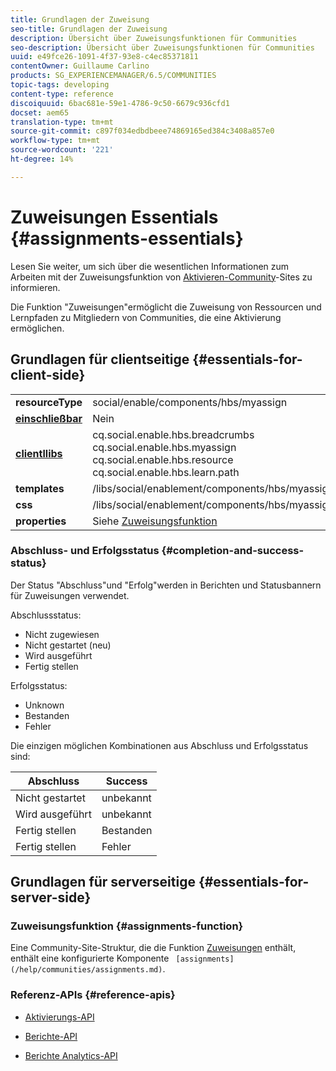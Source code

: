```yaml
---
title: Grundlagen der Zuweisung
seo-title: Grundlagen der Zuweisung
description: Übersicht über Zuweisungsfunktionen für Communities
seo-description: Übersicht über Zuweisungsfunktionen für Communities
uuid: e49fce26-1091-4f37-93e8-c4ec85371811
contentOwner: Guillaume Carlino
products: SG_EXPERIENCEMANAGER/6.5/COMMUNITIES
topic-tags: developing
content-type: reference
discoiquuid: 6bac681e-59e1-4786-9c50-6679c936cfd1
docset: aem65
translation-type: tm+mt
source-git-commit: c897f034edbdbeee74869165ed384c3408a857e0
workflow-type: tm+mt
source-wordcount: '221'
ht-degree: 14%

---
```



# Zuweisungen Essentials {#assignments-essentials}

Lesen Sie weiter, um sich über die wesentlichen Informationen zum Arbeiten mit der Zuweisungsfunktion von [Aktivieren-Community](/help/communities/overview.md#enablement-community)-Sites zu informieren.

Die Funktion &quot;Zuweisungen&quot;ermöglicht die Zuweisung von Ressourcen und Lernpfaden zu Mitgliedern von Communities, die eine Aktivierung ermöglichen.

## Grundlagen für clientseitige {#essentials-for-client-side}

<table>
 <tbody>
  <tr>
   <td> <strong>resourceType</strong></td>
   <td>social/enable/components/hbs/myassign</td>
  </tr>
  <tr>
   <td> <a href="/help/communities/scf.md#add-or-include-a-communities-component"><strong>einschließbar</strong></a></td>
   <td>Nein</td>
  </tr>
  <tr>
   <td> <a href="/help/communities/clientlibs.md"><strong>clientllibs</strong></a></td>
   <td>cq.social.enable.hbs.breadcrumbs<br /> cq.social.enable.hbs.myassign<br /> cq.social.enable.hbs.resource<br /> cq.social.enable.hbs.learn.path</td>
  </tr>
  <tr>
   <td> <strong>templates</strong></td>
   <td> /libs/social/enablement/components/hbs/myassigned/myassigned.hbs</td>
  </tr>
  <tr>
   <td> <strong>css</strong></td>
   <td> /libs/social/enablement/components/hbs/myassigned/clientlibs/myassigned.css</td>
  </tr>
  <tr>
   <td><strong> properties</strong></td>
   <td>Siehe <a href="/help/communities/assignments.md">Zuweisungsfunktion</a></td>
  </tr>
 </tbody>
</table>

### Abschluss- und Erfolgsstatus {#completion-and-success-status}

Der Status &quot;Abschluss&quot;und &quot;Erfolg&quot;werden in Berichten und Statusbannern für Zuweisungen verwendet.

Abschlussstatus:

* Nicht zugewiesen
* Nicht gestartet (neu)
* Wird ausgeführt
* Fertig stellen

Erfolgsstatus:

* Unknown
* Bestanden
* Fehler

Die einzigen möglichen Kombinationen aus Abschluss und Erfolgsstatus sind:

| **Abschluss** | **Success** |
|---|---|
| Nicht gestartet | unbekannt |
| Wird ausgeführt | unbekannt |
| Fertig stellen | Bestanden |
| Fertig stellen | Fehler |

## Grundlagen für serverseitige {#essentials-for-server-side}

### Zuweisungsfunktion {#assignments-function}

Eine Community-Site-Struktur, die die Funktion [Zuweisungen](/help/communities/functions.md#assignments-function) enthält, enthält eine konfigurierte Komponente ` [assignments](/help/communities/assignments.md)`.

### Referenz-APIs {#reference-apis}

* [Aktivierungs-API](https://helpx.adobe.com/experience-manager/6-5/sites/developing/using/reference-materials/javadoc/com/adobe/cq/social/enablement/reporting/model/api/package-summary.html)

* [Berichte-API](https://helpx.adobe.com/experience-manager/6-5/sites/developing/using/reference-materials/javadoc/com/adobe/cq/social/reporting/dv/api/package-summary.html)

* [Berichte Analytics-API](https://helpx.adobe.com/experience-manager/6-5/sites/developing/using/reference-materials/javadoc/com/adobe/cq/social/reporting/analytics/api/package-summary.html)

